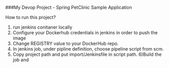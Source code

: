 ###My Devop Project - Spring PetClinic Sample Application

How to run this project?
1)  run jenkins conitaner locally
2)  Configure your Dockerhub credentials in jenkins in order to push the image
3)  Change REGISTRY value to your DockerHub repo.
4) In jenkins job, under pipline definition, choose pipeline script from scm.
5) Copy project path and put import/Jenkinsfile in script path.
6)Build the job and 
